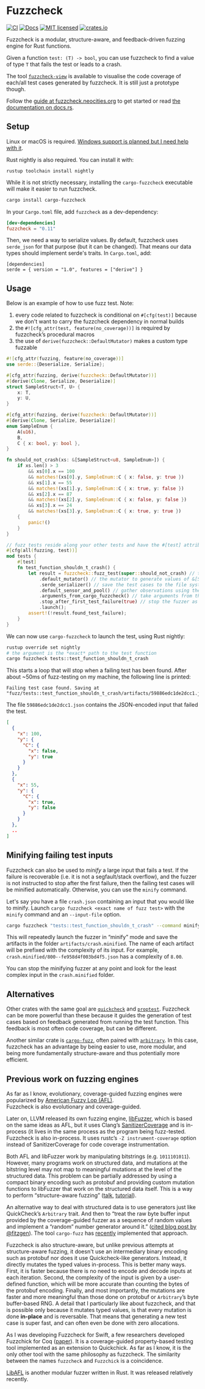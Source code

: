 # Fuzzcheck

[![CI](https://github.com/loiclec/fuzzcheck-rs/actions/workflows/cargo.yml/badge.svg)](https://github.com/loiclec/fuzzcheck-rs/actions/workflows/cargo.yml)
[![Docs](https://img.shields.io/docsrs/fuzzcheck?color=blueviolet)](https://docs.rs/fuzzcheck)
[![MIT licensed](https://img.shields.io/badge/license-MIT-blue.svg)](./LICENSE.txt)
[![crates.io](https://img.shields.io/crates/v/fuzzcheck)](https://crates.io/crates/fuzzcheck)

Fuzzcheck is a modular, structure-aware, and feedback-driven fuzzing engine for Rust 
functions. 

Given a function `test: (T) -> bool`, you can use fuzzcheck to find a value of
type `T` that fails the test or leads to a crash. 

The tool [`fuzzcheck-view`](https://github.com/loiclec/fuzzcheck-view) is available
to visualise the code coverage of each/all test cases generated by fuzzcheck. It is still just
a prototype though.

Follow the [guide at fuzzcheck.neocities.org](https://fuzzcheck.neocities.org) to get 
started or read [the documentation on docs.rs](https://docs.rs/fuzzcheck).

## Setup

Linux or macOS is required. [Windows support is planned but I need help with it](https://github.com/loiclec/fuzzcheck-rs/issues/8).

Rust nightly is also required. You can install it with:
```
rustup toolchain install nightly
```

While it is not strictly necessary, installing the `cargo-fuzzcheck` 
executable will make it easier to run fuzzcheck.
```bash
cargo install cargo-fuzzcheck
```

In your `Cargo.toml` file, add `fuzzcheck` as a dev-dependency:
```toml
[dev-dependencies]
fuzzcheck = "0.11"
```

Then, we need a way to serialize values. By default, fuzzcheck uses `serde_json`
for that purpose (but it can be changed). That means our data types should 
implement serde's traits. In `Cargo.toml`, add:
```
[dependencies]
serde = { version = "1.0", features = ["derive"] }
```

## Usage

Below is an example of how to use fuzz test. Note:
1. every code related to fuzzcheck is conditional on `#[cfg(test)]` because we 
don't want to carry the fuzzcheck dependency in normal builds
2. the `#![cfg_attr(test, feature(no_coverage))]` is required by fuzzcheck’s procedural macros
3. the use of `derive(fuzzcheck::DefaultMutator)` makes a custom type fuzzable

```rust
#![cfg_attr(fuzzing, feature(no_coverage))]
use serde::{Deserialize, Serialize};

#[cfg_attr(fuzzing, derive(fuzzcheck::DefaultMutator))]
#[derive(Clone, Serialize, Deserialize)]
struct SampleStruct<T, U> {
    x: T,
    y: U,
}

#[cfg_attr(fuzzing, derive(fuzzcheck::DefaultMutator))]
#[derive(Clone, Serialize, Deserialize)]
enum SampleEnum {
    A(u16),
    B,
    C { x: bool, y: bool },
}

fn should_not_crash(xs: &[SampleStruct<u8, SampleEnum>]) {
    if xs.len() > 3
        && xs[0].x == 100
        && matches!(xs[0].y, SampleEnum::C { x: false, y: true })
        && xs[1].x == 55
        && matches!(xs[1].y, SampleEnum::C { x: true, y: false })
        && xs[2].x == 87
        && matches!(xs[2].y, SampleEnum::C { x: false, y: false })
        && xs[3].x == 24
        && matches!(xs[3].y, SampleEnum::C { x: true, y: true })
    {
        panic!()
    }
}

// fuzz tests reside along your other tests and have the #[test] attribute
#[cfg(all(fuzzing, test))]
mod tests {
    #[test]
    fn test_function_shouldn_t_crash() {
        let result = fuzzcheck::fuzz_test(super::should_not_crash) // the test function to fuzz
            .default_mutator() // the mutator to generate values of &[SampleStruct<u8, SampleEnum>]
            .serde_serializer() // save the test cases to the file system using serde
            .default_sensor_and_pool() // gather observations using the default sensor (i.e. recording code coverage)
            .arguments_from_cargo_fuzzcheck() // take arguments from the cargo-fuzzcheck command line tool
            .stop_after_first_test_failure(true) // stop the fuzzer as soon as a test failure is found
            .launch();
        assert!(!result.found_test_failure);
    }
}
```

We can now use `cargo-fuzzcheck` to launch the test, using Rust nightly:
```sh
rustup override set nightly
# the argument is the *exact* path to the test function
cargo fuzzcheck tests::test_function_shouldn_t_crash
```

This starts a loop that will stop when a failing test has been found. After about ~50ms of fuzz-testing on my machine, 
the following line is printed:
```
Failing test case found. Saving at "fuzz/tests::test_function_shouldn_t_crash/artifacts/59886edc1de2dcc1.json"
```
The file `59886edc1de2dcc1.json` contains the JSON-encoded input that failed the test.

```json
[
  {
    "x": 100,
    "y": {
      "C": {
        "x": false,
        "y": true
      }
    }
  },
  {
    "x": 55,
    "y": {
      "C": {
        "x": true,
        "y": false
      }
    }
  },
  ..
]
```

## Minifying failing test inputs

Fuzzcheck can also be used to *minify* a large input that fails a test.
If the failure is recoverable (i.e. it is not a segfault/stack overflow), and 
the fuzzer is not instructed to stop after the first failure, then the failing
test cases will be minified automatically. Otherwise, you can use the `minify`
command.

Let's say you have a file `crash.json` containing an input that you would like
to minify. Launch `cargo fuzzcheck <exact name of fuzz test>` with the `minify` command
and an `--input-file` option.

```bash
cargo fuzzcheck "tests::test_function_shouldn_t_crash" --command minify --input-file "crash.json"
```

This will repeatedly launch the fuzzer in “minify” mode and save the
artifacts in the folder `artifacts/crash.minified`. The name of each artifact 
will be prefixed with the complexity of its input. For example,
`crash.minified/800--fe958d4f003bd4f5.json` has a complexity of `8.00`.

You can stop the minifying fuzzer at any point and look for the least complex
input in the `crash.minified` folder.

## Alternatives

Other crates with the same goal are [`quickcheck`](https://crates.io/crates/quickcheck) 
and [`proptest`](https://crates.io/crates/proptest). Fuzzcheck can be more powerful 
than these because it guides the generation of test cases based on feedback
generated from running the test function. This feedback is most often code coverage,
but can be different.

Another similar crate is [`cargo-fuzz`](https://crates.io/crates/cargo-fuzz), often paired 
with [`arbitrary`](https://crates.io/crates/arbitrary). In this case, 
fuzzcheck has an advantage by being easier to use, more modular, and being more 
fundamentally structure-aware and thus potentially more efficient.

## Previous work on fuzzing engines

As far as I know, evolutionary, coverage-guided fuzzing engines were
popularized by [American Fuzzy Lop (AFL)](http://lcamtuf.coredump.cx/afl/).  
Fuzzcheck is also evolutionary and coverage-guided.

Later on, LLVM released its own fuzzing engine, 
[libFuzzer](https://www.llvm.org/docs/LibFuzzer.html), which is based on the
same ideas as AFL, but it uses Clang’s 
[SanitizerCoverage](https://clang.llvm.org/docs/SanitizerCoverage.html) and is
in-process (it lives in the same process as the program being fuzz-tested.  
Fuzzcheck is also in-process. It uses rustc’s `-Z instrument-coverage` option 
instead of SanitizerCoverage for code coverage instrumentation.

Both AFL and libFuzzer work by manipulating bitstrings (e.g. `1011101011`).
However, many programs work on structured data, and mutations at the
bitstring level may not map to meaningful mutations at the level of the
structured data. This problem can be partially addressed by using a compact
binary encoding such as protobuf and providing custom mutation functions to
libFuzzer that work on the structured data itself. This is a way to perform
“structure-aware fuzzing” ([talk](https://www.youtube.com/watch?v=U60hC16HEDY),
[tutorial](https://github.com/google/fuzzer-test-suite/blob/master/tutorial/structure-aware-fuzzing.md)).

An alternative way to deal with structured data is to use generators just like
QuickCheck’s `Arbitrary` trait. And then to “treat the raw byte buffer input 
provided by the coverage-guided fuzzer as a sequence of random values and
implement a “random” number generator around it.” 
([cited blog post by @fitzgen](https://fitzgeraldnick.com/2019/09/04/combining-coverage-guided-and-generation-based-fuzzing.html)). 
The tool `cargo-fuzz` has
[recently](https://fitzgeraldnick.com/2020/01/16/better-support-for-fuzzing-structured-inputs-in-rust.html) 
implemented that approach.

Fuzzcheck is also structure-aware, but unlike previous attempts at
structure-aware fuzzing, it doesn't use an intermediary binary encoding such as
protobuf nor does it use Quickcheck-like generators.
Instead, it directly mutates the typed values in-process.
This is better many ways. First, it is faster because there is no
need to encode and decode inputs at each iteration. Second, the complexity of
the input is given by a user-defined function, which will be more accurate than
counting the bytes of the protobuf encoding.
Finally, and most importantly, the mutations are faster and more meaningful 
than those done on protobuf or `Arbitrary`’s byte buffer-based RNG.
A detail that I particularly like about fuzzcheck, and that is possible only 
because it mutates typed values, is that every mutation is done **in-place**
and is reversable. That means that generating a new test case is super fast, 
and can often even be done with zero allocations.

As I was developing Fuzzcheck for Swift, a few researchers developed Fuzzchick
for Coq ([paper](https://www.cs.umd.edu/~mwh/papers/fuzzchick-draft.pdf)). It 
is a coverage-guided property-based testing tool implemented as an extension to
Quickchick. As far as I know, it is the only other tool with the same philosophy
as fuzzcheck. The similarity between the names `fuzzcheck` and `Fuzzchick` is a 
coincidence.

[LibAFL](https://github.com/AFLplusplus/LibAFL) is another modular fuzzer written
in Rust. It was released relatively recently.
